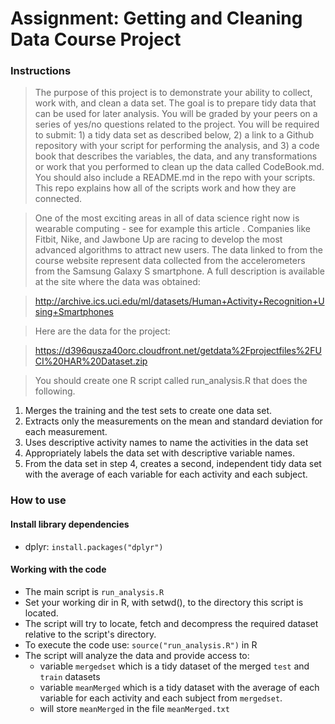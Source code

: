 # Assignment: Getting and Cleaning Data Course Project

### Instructions

>The purpose of this project is to demonstrate your ability to collect, work with, and clean a data set. The goal is to prepare tidy data that can be used for later analysis. You will be graded by your peers on a series of yes/no questions related to the project. You will be required to submit: 1) a tidy data set as described below, 2) a link to a Github repository with your script for performing the analysis, and 3) a code book that describes the variables, the data, and any transformations or work that you performed to clean up the data called CodeBook.md. You should also include a README.md in the repo with your scripts. This repo explains how all of the scripts work and how they are connected.

>One of the most exciting areas in all of data science right now is wearable computing - see for example this article . Companies like Fitbit, Nike, and Jawbone Up are racing to develop the most advanced algorithms to attract new users. The data linked to from the course website represent data collected from the accelerometers from the Samsung Galaxy S smartphone. A full description is available at the site where the data was obtained:

>http://archive.ics.uci.edu/ml/datasets/Human+Activity+Recognition+Using+Smartphones

>Here are the data for the project:

>https://d396qusza40orc.cloudfront.net/getdata%2Fprojectfiles%2FUCI%20HAR%20Dataset.zip

>You should create one R script called run_analysis.R that does the following.
  1. Merges the training and the test sets to create one data set.
  2. Extracts only the measurements on the mean and standard deviation for each measurement.
  3. Uses descriptive activity names to name the activities in the data set
  4. Appropriately labels the data set with descriptive variable names.
  5. From the data set in step 4, creates a second, independent tidy data set with the average of each variable for each activity and each subject.

### How to use

#### Install library dependencies
* dplyr: `install.packages("dplyr")`

#### Working with the code
* The main script is `run_analysis.R`
* Set your working dir in R, with setwd(), to the directory this script is located.
* The script will try to locate, fetch and decompress the required dataset relative to the script's directory.
* To execute the code use: `source("run_analysis.R")` in R
* The script will analyze the data and provide access to:
  + variable `mergedset` which is a tidy dataset of the merged `test` and `train` datasets
  + variable `meanMerged` which is a tidy dataset with the average of each variable for each activity and each subject from `mergedset`.
  + will store `meanMerged` in the file `meanMerged.txt`








